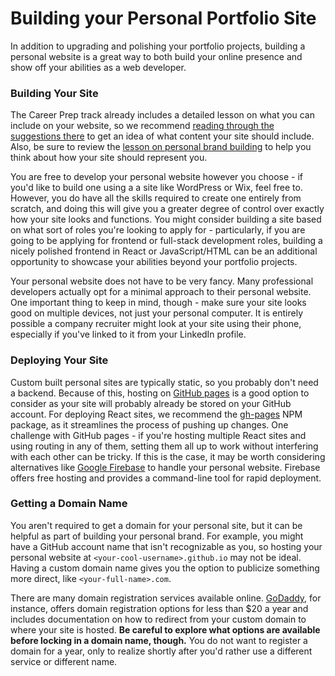 # Building your Personal Portfolio Site

In addition to upgrading and polishing your portfolio projects, building a personal website is a great way to both build your online presence and show off your abilities as a web developer.

### Building Your Site

The Career Prep track already includes a detailed lesson on what you can include on your website, so we recommend <a href="https://github.com/learn-co-curriculum/careers-personal-website-portfolio" target="_blank">reading through the suggestions there</a> to get an idea of what content your site should include. Also, be sure to review the <a href="https://github.com/learn-co-curriculum/careers-personal-brand-building" target="_blank">lesson on personal brand building</a> to help you think about how your site should represent you.

You are free to develop your personal website however you choose - if you'd like to build one using a a site like WordPress or Wix, feel free to. However, you do have all the skills required to create one entirely from scratch, and doing this will give you a greater degree of control over exactly how your site looks and functions. You might consider building a site based on what sort of roles you're looking to apply for - particularly, if you are going to be applying for frontend or full-stack development roles, building a nicely polished frontend in React or JavaScript/HTML can be an additional opportunity to showcase your abilities beyond your portfolio projects.

Your personal website does not have to be very fancy. Many professional developers actually opt for a minimal approach to their personal website. One important thing to keep in mind, though - make sure your site looks good on multiple devices, not just your personal computer. It is entirely possible a company recruiter might look at your site using their phone, especially if you've linked to it from your LinkedIn profile.

### Deploying Your Site

Custom built personal sites are typically static, so you probably don't need a backend. Because of this, hosting on <a href="https://pages.github.com/" target="_blank">GitHub pages</a> is a good option to consider as your site will probably already be stored on your GitHub account. For deploying React sites, we recommend the <a href="https://www.npmjs.com/package/gh-pages" target="_blank">gh-pages</a> NPM package, as it streamlines the process of pushing up changes. One challenge with GitHub pages - if you're hosting multiple React sites and using routing in any of them, setting them all up to work without interfering with each other can be tricky. If this is the case, it may be worth considering alternatives like <a href="https://firebase.google.com/" target="_blank">Google Firebase</a> to handle your personal website. Firebase offers free hosting and provides a command-line tool for rapid deployment.

### Getting a Domain Name

You aren't required to get a domain for your personal site, but it can be helpful as part of building your personal brand. For example, you might have a GitHub account name that isn't recognizable as you, so hosting your personal website at `<your-cool-username>.github.io` may not be ideal. Having a custom domain name gives you the option to publicize something more direct, like `<your-full-name>.com`.

There are many domain registration services available online. <a href="https://www.godaddy.com/" target="_blank">GoDaddy</a>, for instance, offers domain registration options for less than $20 a year and includes documentation on how to redirect from your custom domain to where your site is hosted. __Be careful to explore what options are available before locking in a domain name, though.__ You do not want to register a domain for a year, only to realize shortly after you'd rather use a different service or different name.